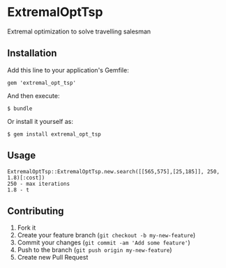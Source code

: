 # ExtremalOptTsp

  Extremal optimization to solve travelling salesman

## Installation

Add this line to your application's Gemfile:

    gem 'extremal_opt_tsp'

And then execute:

    $ bundle

Or install it yourself as:

    $ gem install extremal_opt_tsp

## Usage

    ExtremalOptTsp::ExtremalOptTsp.new.search([[565,575],[25,185]], 250, 1.8)[:cost])
    250 - max iterations
    1.8 - t

## Contributing

1. Fork it
2. Create your feature branch (`git checkout -b my-new-feature`)
3. Commit your changes (`git commit -am 'Add some feature'`)
4. Push to the branch (`git push origin my-new-feature`)
5. Create new Pull Request
